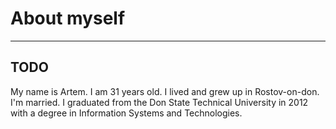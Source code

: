 # About myself
****
## TODO

My name is Artem. I am 31 years old. I lived and grew up in Rostov-on-don. I'm married. I graduated from the Don State
Technical University in 2012 with a degree in Information Systems and Technologies.


<!--STATUS=DONE-->


